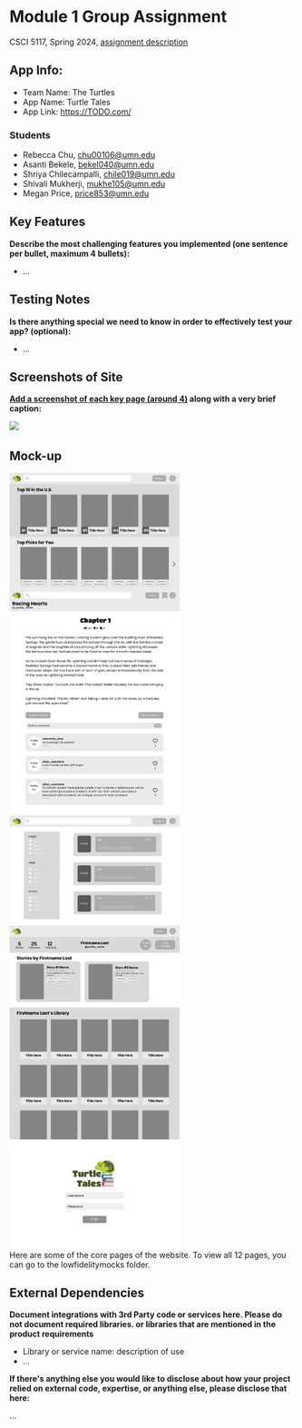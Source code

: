 # Module 1 Group Assignment

CSCI 5117, Spring 2024, [assignment description](https://canvas.umn.edu/courses/413159/pages/project-1)

## App Info:

* Team Name: The Turtles
* App Name: Turtle Tales
* App Link: <https://TODO.com/>

### Students

* Rebecca Chu, chu00106@umn.edu
* Asanti Bekele, bekel040@umn.edu
* Shriya Chilecampalli, chile019@umn.edu
* Shivali Mukherji, mukhe105@umn.edu
* Megan Price, price853@umn.edu

## Key Features

**Describe the most challenging features you implemented
(one sentence per bullet, maximum 4 bullets):**

* ...

## Testing Notes

**Is there anything special we need to know in order to effectively test your app? (optional):**

* ...

## Screenshots of Site

**[Add a screenshot of each key page (around 4)](https://stackoverflow.com/questions/10189356/how-to-add-screenshot-to-readmes-in-github-repository)
along with a very brief caption:**

![](https://media.giphy.com/media/o0vwzuFwCGAFO/giphy.gif)


## Mock-up 

<div style="display:flex; flex-wrap:wrap;">
    <img src="/lowfidelitymocks/Home.png" alt="Home Page" width="300">
    <img src="/lowfidelitymocks/Reading.png" alt="Reading Page" width="300">
    <img src="/lowfidelitymocks/Search.png" alt="Search Page" width="300">
    <img src="/lowfidelitymocks/UserProfile.png" alt="User Profile Page" width="300">
    <img src="/lowfidelitymocks/LogIn.png" alt="Log In Page" width="300">
</div>
Here are some of the core pages of the website. To view all 12 pages, you can go to the lowfidelitymocks folder. 


## External Dependencies

**Document integrations with 3rd Party code or services here.
Please do not document required libraries. or libraries that are mentioned in the product requirements**

* Library or service name: description of use
* ...

**If there's anything else you would like to disclose about how your project
relied on external code, expertise, or anything else, please disclose that
here:**

...
